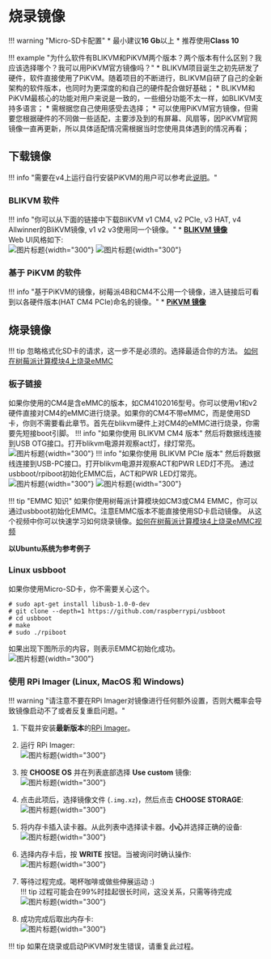 # 烧录镜像

!!! warning "Micro-SD卡配置"
    * 最小建议**16 Gb**以上
    * 推荐使用**Class 10**

!!! example "为什么软件有BLIKVM和PiKVM两个版本？两个版本有什么区别？我应该选择哪个？我可以用PiKVM官方镜像吗？"
    * BLIKVM项目诞生之初先研发了硬件，软件直接使用了PiKVM。随着项目的不断进行，BLIKVM自研了自己的全新架构的软件版本，也同时为更深度的和自己的硬件配合做好基础；
    * BLIKVM和PiKVM最核心的功能对用户来说是一致的，一些细分功能不太一样，如BLIKVM支持多语言；
    * 需根据您自己使用感受去选择；
    * 可以使用PiKVM官方镜像，但需要您根据硬件的不同做一些适配，主要涉及到的有屏幕、风扇等，因PiKVM官网镜像一直再更新，所以具体适配情况需根据当时您使用具体遇到的情况再看；

## 下载镜像

!!! info "需要在v4上运行自行安装PiKVM的用户可以参考此[说明](https://github.com/RainCat1998/Bli-PiKVM)。"

### BLIKVM 软件
!!! info "你可以从下面的链接中下载BliKVM v1 CM4, v2 PCIe, v3 HAT, v4 Allwinner的BliKVM镜像, v1 v2 v3使用同一个镜像。"
    * **[BLIKVM 镜像](https://zcwrego195.feishu.cn/drive/folder/fldcn0KhmkuC2DC8nKWcHAMLA6f)**   
    Web UI风格如下:  
    ![图片标题](assets/images/flash_os/english-web-ui.png){width="300"}
    ![图片标题](assets/images/flash_os/chinese-web-ui.png){width="300"}

### 基于 PiKVM 的软件
!!! info "基于PiKVM的镜像，树莓派4B和CM4不公用一个镜像，进入链接后可看到以各硬件版本(HAT CM4 PCIe)命名的镜像。"
    * **[PiKVM 镜像](https://zcwrego195.feishu.cn/drive/folder/fldcntj64syIznoYuTdRFattP2f)**

## 烧录镜像

!!! tip
    忽略格式化SD卡的请求，这一步不是必须的。选择最适合你的方法。
    [如何在树莓派计算模块4上烧录eMMC](https://www.youtube.com/watch?v=jp_mF1RknU4)

### 板子链接
如果你使用的CM4是含eMMC的版本，如CM4102016型号。你可以使用v1和v2硬件直接对CM4的eMMC进行烧录。如果你的CM4不带eMMC，而是使用SD卡，你则不需要看此章节。首先在blikvm硬件上对CM4的eMMC进行烧录，你需要先短接boot引脚。
!!! info "如果你使用 BLIKVM CM4 版本"
    然后将数据线连接到USB OTG接口。打开blikvm电源并观察act灯，绿灯常亮。  
    ![图片标题](assets/images/flash_os/flash_led-300x300.png){width="300"}
!!! info "如果你使用 BLIKVM PCIe 版本"
    然后将数据线连接到USB-PC接口。打开blikvm电源并观察ACT和PWR LED灯不亮。
    通过usbboot/rpiboot初始化EMMC后，ACT和PWR LED灯常亮。  
    ![图片标题](assets/images/flash_os/pcie-flash-boot.jpg){width="300"}
    ![图片标题](assets/images/flash_os/pcie_flash_after_rpiboot.jpg){width="300"}
    
!!! tip "EMMC 知识"
    如果你使用树莓派计算模块如CM3或CM4 EMMC，你可以通过usbboot初始化EMMC。注意EMMC版本不能直接使用SD卡启动镜像。
    从这个视频中你可以快速学习如何烧录镜像。[如何在树莓派计算模块4上烧录eMMC视频](https://www.youtube.com/watch?v=jp_mF1RknU4)

**以Ubuntu系统为参考例子**
### Linux usbboot
如果你使用Micro-SD卡，你不需要关心这个。
```
# sudo apt-get install libusb-1.0-0-dev  
# git clone --depth=1 https://github.com/raspberrypi/usbboot
# cd usbboot
# make
# sudo ./rpiboot
```
如果出现下图所示的内容，则表示EMMC初始化成功。  
![图片标题](assets/images/flash_os/flash_rpiboot.png){width="300"}

### 使用 RPi Imager (Linux, MacOS 和 Windows)

!!! warning "请注意不要在RPi Imager对镜像进行任何额外设置，否则大概率会导致镜像启动不了或者反复重启问题。"

1. 下载并安装**最新版本**的[RPi Imager](https://github.com/raspberrypi/rpi-imager/releases)。

2. 运行 RPi Imager:  
![图片标题](assets/images/flash_os/flash_rpi.png){width="300"}

3. 按 **CHOOSE OS** 并在列表底部选择 **Use custom** 镜像:  
![图片标题](assets/images/flash_os/flash_choose_os.png){width="300"}

4. 点击此项后，选择镜像文件 (`.img.xz`)，然后点击 **CHOOSE STORAGE**:  
![图片标题](assets/images/flash_os/flash_img.png){width="300"}

5. 将内存卡插入读卡器。从此列表中选择读卡器。**小心**并选择正确的设备:   
    ![图片标题](assets/images/flash_os/flash_storage.png){width="300"}

6. 选择内存卡后，按 **WRITE** 按钮。当被询问时确认操作:  
![图片标题](assets/images/flash_os/flash_write.png){width="300"} 

7. 等待过程完成。喝杯咖啡或做些伸展运动 :)  
!!! tip
    过程可能会在99%时挂起很长时间，这没关系，只需等待完成
![图片标题](assets/images/flash_os/flash_wait_process.png){width="300"}

8. 成功完成后取出内存卡:  
![图片标题](assets/images/flash_os/flash_write_successful.png){width="300"}

!!! tip
    如果在烧录或启动PiKVM时发生错误，请重复此过程。